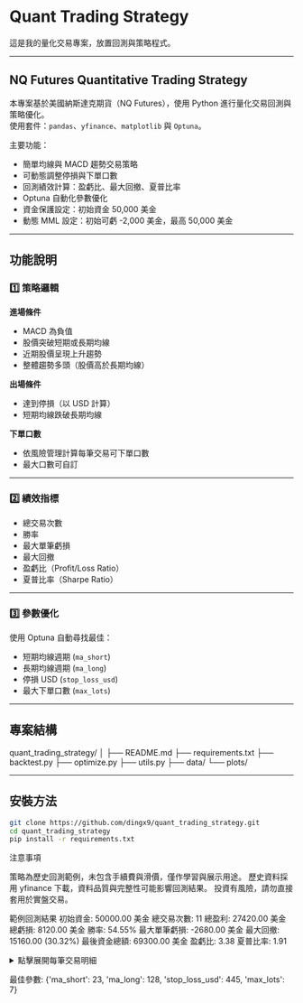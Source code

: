 # Quant Trading Strategy

這是我的量化交易專案，放置回測與策略程式。

---

## NQ Futures Quantitative Trading Strategy

本專案基於美國納斯達克期貨（NQ Futures），使用 Python 進行量化交易回測與策略優化。  
使用套件：`pandas`、`yfinance`、`matplotlib` 與 `Optuna`。  

主要功能：
- 簡單均線與 MACD 趨勢交易策略
- 可動態調整停損與下單口數
- 回測績效計算：盈虧比、最大回撤、夏普比率
- Optuna 自動化參數優化
- 資金保護設定：初始資金 50,000 美金
- 動態 MML 設定：初始可虧 -2,000 美金，最高 50,000 美金

---

## 功能說明

### 1️⃣ 策略邏輯

**進場條件**
- MACD 為負值
- 股價突破短期或長期均線
- 近期股價呈現上升趨勢
- 整體趨勢多頭（股價高於長期均線）

**出場條件**
- 達到停損（以 USD 計算）
- 短期均線跌破長期均線

**下單口數**
- 依風險管理計算每筆交易可下單口數
- 最大口數可自訂

---

### 2️⃣ 績效指標
- 總交易次數
- 勝率
- 最大單筆虧損
- 最大回撤
- 盈虧比（Profit/Loss Ratio）
- 夏普比率（Sharpe Ratio）

---

### 3️⃣ 參數優化
使用 Optuna 自動尋找最佳：
- 短期均線週期 (`ma_short`)
- 長期均線週期 (`ma_long`)
- 停損 USD (`stop_loss_usd`)
- 最大下單口數 (`max_lots`)
  
---

## 專案結構

quant_trading_strategy/
│
├── README.md
├── requirements.txt
├── backtest.py
├── optimize.py
├── utils.py
├── data/
└── plots/

---

## 安裝方法

```bash
git clone https://github.com/dingx9/quant_trading_strategy.git
cd quant_trading_strategy
pip install -r requirements.txt

```

注意事項

策略為歷史回測範例，未包含手續費與滑價，僅作學習與展示用途。
歷史資料採用 yfinance 下載，資料品質與完整性可能影響回測結果。
投資有風險，請勿直接套用於實盤交易。


範例回測結果
初始資金: 50000.00 美金
總交易次數: 11
總盈利: 27420.00 美金
總虧損: 8120.00 美金
勝率: 54.55%
最大單筆虧損: -2680.00 美金
最大回撤: 15160.00 (30.32%)
最後資金總額: 69300.00 美金
盈虧比: 3.38
夏普比率: 1.91

<details> <summary>點擊展開每筆交易明細</summary>
進場時間	出場時間	買賣	價格 (進/出)	口數	盈虧 (USD)	盈虧 (%)	持倉時間
2025-08-27 01:05	2025-08-27 06:40	買/賣	23607 / 23615.25	4	660	0.03%	0 days 05:35:00
2025-08-28 11:50	2025-08-29 01:50	買/賣	23610.75 / 23732.25	4	9720	0.51%	0 days 14:00:00
2025-09-03 04:05	2025-09-03 17:35	買/賣	23325.75 / 23404.50	4	6300	0.34%	0 days 13:30:00
2025-09-04 04:10	2025-09-04 06:55	買/賣	23487.50 / 23454.00	4	-2680	-0.14%	0 days 02:45:00
2025-09-08 03:05	2025-09-08 04:40	買/賣	23759 / 23736.25	4	-1820	-0.10%	0 days 01:35:00
2025-09-09 05:50	2025-09-09 12:35	買/賣	23835.75 / 23849.50	4	1100	0.06%	0 days 06:45:00
2025-09-10 01:25	2025-09-10 09:30	買/賣	23897 / 23889	4	-640	-0.03%	0 days 08:05:00
2025-09-15 18:55	2025-09-16 13:30	買/賣	24270.75 / 24326.25	4	4440	0.23%	0 days 18:35:00
2025-09-17 04:35	2025-09-17 08:35	買/賣	24519.25 / 24487	4	-2580	-0.13%	0 days 04:00:00
2025-09-19 15:50	2025-09-22 06:10	買/賣	24764.75 / 24829.75	4	5200	0.26%	2 days 14:20:00
2025-09-22 23:00	2025-09-23 04:55	買/賣	24992.75 / 24987.75	4	-400	-0.02%	0 days 05:55:00
</details>

最佳參數: {'ma_short': 23, 'ma_long': 128, 'stop_loss_usd': 445, 'max_lots': 7}
